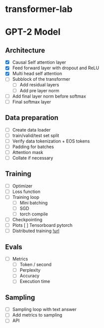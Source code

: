 # transformer-lab
# GPT-2 Model
## Architecture
- [x] Causal Self attention layer
- [x] Feed forward layer with dropout and ReLU
- [x] Multi head self attention
- [ ] Subblock of the transformer
    - [ ] Add residual layers
    - [ ] Add pre layer norm
- [ ] Add final layer norm before softmax
- [ ] Final softmax layer

## Data preparation
- [ ] Create data loader
- [ ] train/valid/test set split
- [ ] Verify data tokenization + EOS tokens
- [ ] Padding for batches
- [ ] Attention mask
- [ ] Collate if necessary 

## Training
- [ ] Optimizer
- [ ] Loss function
- [ ] Training loop
    - [ ] Mini batching
    - [ ] SGD
    - [ ] torch compile
- [ ] Checkpointing
- [ ] Plots
[ ] Tensorboard pytorch
- [ ] Distributed training [!url](https://huggingface.co/spaces/nanotron/ultrascale-playbook)

## Evals
- [ ] Metrics
    - [ ] Token / second
    - [ ] Perplexity
    - [ ] Accuracy
    - [ ] Execution time

## Sampling
- [ ] Sampling loop with text answer
- [ ] Add metrics to sampling
- [ ] API